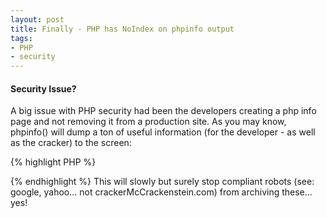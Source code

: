 ```yaml
---
layout: post
title: Finally - PHP has NoIndex on phpinfo output
tags:
- PHP
- security
---
```


#### Security Issue?

A big issue with PHP security had been the developers creating a php info page and not removing it from a production site.  As you may know, phpinfo() will dump a ton of useful information (for the developer - as well as the cracker) to the screen:

{% highlight PHP %}
<?php
phpinfo();
{% endhighlight %}


I can't imagine how many versions of that are out on various servers...

Actually, let's take a look with this [google query](http://www.google.com/search?q=phpinfo&btnG=Search&hl=en&client=firefox-a&rls=org.mozilla%3Aen-US%3Aofficial&hs=su2&sa=2)...

More than a million returns (granted they're not all phpinfo() calls... but it gives you a good idea...)

#### There is Hope

With the release of [5.2.1](http://php.net/ChangeLog-5.php#5.2.1) of PHP, phpinfo() now outputs the following meta tag:

{% highlight HTML %}
<meta content="NOINDEX,NOFOLLOW,NOARCHIVE" name="ROBOTS"></meta>
{% endhighlight %}

This will slowly but surely stop compliant robots (see: google, yahoo... not crackerMcCrackenstein.com) from archiving these... yes!
